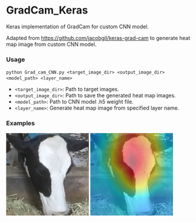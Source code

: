 # GradCam_Keras
Keras implementation of GradCam for custom CNN model.

Adapted from https://github.com/jacobgil/keras-grad-cam to generate heat map image from custom CNN model.


<h3> Usage </h3>

```
python Grad_cam_CNN.py <target_image_dir> <output_image_dir> <model_path> <layer_name>
```

- ```<target_image_dir>```: Path to target images.
- ```<output_image_dir>```: Path to save the generated heat map images.
- ```<model_path>```: Path to CNN model .h5 weight file.
- ```<layer_name>```: Generate heat map image from specified layer name.

<h3> Examples </h3>

![Input image](/examples/1.jpg)   ![Output image](/examples/1.jpg_conv_pw_13_relu_gradcam.jpg) 
